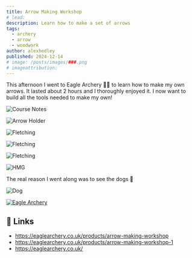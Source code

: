 ```yaml
---
title: Arrow Making Workshop
# lead:
description: Learn how to make a set of arrows
tags:
  - archery
  - arrow
  - woodwork
author: alexhedley
published: 2024-12-14
# image: /posts/images/###.png
# imageattribution:
---
```


<!-- # Arrow Making Workshop -->

This afternoon I went to Eagle Archery 🦅🏹 to learn how to make my own arrows. It lasted about 2 hours and I thoroughly enjoyed it. I now want to build all the tools needed to make my own!

![Course Notes](images/archery/arrow-making-workshop/course-notes.jpg "Course Notes")

![Arrow Holder](images/archery/arrow-making-workshop/arrow-holder.jpg "Arrow Holder")

![Fletching](images/archery/arrow-making-workshop/fletching-stand-1.jpg "Fletching")

![Fletching](images/archery/arrow-making-workshop/fletching-stand-2.jpg "Fletching")

![Fletching](images/archery/arrow-making-workshop/fletching-stand-3.jpg "Fletching")

![HMG](images/archery/arrow-making-workshop/hmg-glue.jpg "HMG")

The real reason I went along was to see the dogs 🐾

![Dog](images/archery/arrow-making-workshop/dog.jpg "Dog")

[![Eagle Archery](images/archery/eagle-archery.png "Eagle Archery")](https://eaglearchery.co.uk/)

## 🔗 Links

- https://eaglearchery.co.uk/products/arrow-making-workshop
- https://eaglearchery.co.uk/products/arrow-making-workshop-1
- https://eaglearchery.co.uk/